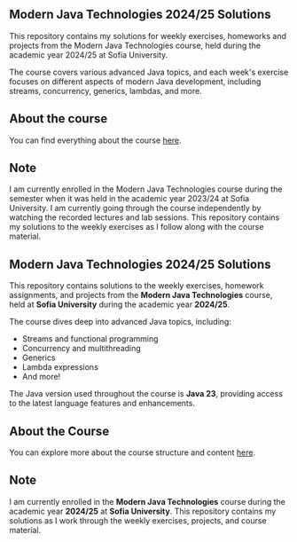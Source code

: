 ## Modern Java Technologies 2024/25 Solutions

This repository contains my solutions for weekly exercises, homeworks and projects from the Modern Java Technologies course, held during the academic year 2024/25 at Sofia University.

The course covers various advanced Java topics, and each week's exercise focuses on different aspects of modern Java development, including streams, concurrency, generics, lambdas, and more.

## About the course

You can find everything about the course [here](https://github.com/fmi/java-course/tree/master). 

## Note

I am currently enrolled in the Modern Java Technologies course during the semester when it was held in the academic year 2023/24 at Sofia University. I am currently going through the course independently by watching the recorded lectures and lab sessions. This repository contains my solutions to the weekly exercises as I follow along with the course material.


## Modern Java Technologies 2024/25 Solutions

This repository contains solutions to the weekly exercises, homework assignments, and projects from the **Modern Java Technologies** course, held at **Sofia University** during the academic year **2024/25**.

The course dives deep into advanced Java topics, including:
- Streams and functional programming
- Concurrency and multithreading
- Generics
- Lambda expressions
- And more!

The Java version used throughout the course is **Java 23**, providing access to the latest language features and enhancements.

## About the Course

You can explore more about the course structure and content [here](https://github.com/fmi/java-course/tree/master).

## Note

I am currently enrolled in the **Modern Java Technologies** course during the academic year **2024/25** at **Sofia University**. This repository contains my solutions as I work through the weekly exercises, projects, and course material.
